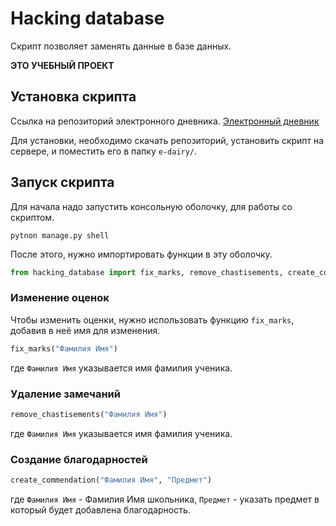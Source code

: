# Hacking database
Скрипт позволяет заменять данные в базе данных.

**ЭТО УЧЕБНЫЙ ПРОЕКТ**

## Установка скрипта
Ссылка на репозиторий электронного дневника.
[Электронный дневник](https://github.com/devmanorg/e-diary)

Для установки, необходимо скачать репозиторий, установить скрипт на сервере,
и поместить его в папку `e-dairy/`.



## Запуск скрипта
Для начала надо запустить консольную оболочку, для работы со скриптом.
```shell
pytnon manage.py shell
```

После этого, нужно импортировать функции в эту оболочку.
```python
from hacking_database import fix_marks, remove_chastisements, create_commendation
```

### Изменение оценок

Чтобы изменить оценки, нужно использовать функцию `fix_marks`, добавив в неё имя для изменения.

```python
fix_marks("Фамилия Имя")
```
где `Фамилия Имя` указывается имя фамилия ученика.


### Удаление замечаний
```python
remove_chastisements("Фамилия Имя")
```
где `Фамилия Имя` указывается имя фамилия ученика.

### Создание благодарностей
```python
create_commendation("Фамилия Имя", "Предмет")
```
где `Фамилия Имя` - Фамилия Имя школьника,
`Предмет` - указать предмет в который будет добавлена благодарность.
